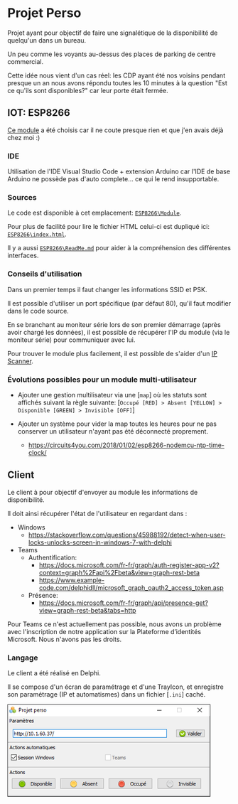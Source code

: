 # Projet Perso

Projet ayant pour objectif de faire une signalétique de la disponibilité de quelqu'un dans un bureau.

Un peu comme les voyants au-dessus des places de parking de centre commercial.

Cette idée nous vient d'un cas réel: les CDP ayant été nos voisins pendant presque un an nous avons répondu toutes les 10 minutes à la question "Est ce qu'ils sont disponibles?" car leur porte était fermée.

## IOT: ESP8266

[Ce module](<https://www.amazon.fr/gp/product/B0754W6Z2F/>) a été choisis car il ne coute presque rien et que j'en avais déjà chez moi :)

### IDE

Utilisation de l'IDE Visual Studio Code + extension Arduino car l'IDE de base Arduino ne possède pas d'auto complete... ce qui le rend insupportable.

### Sources

Le code est disponible à cet emplacement:  [```ESP8266\Module```](<https://github.com/kevingrillet/YMG_projet_perso/tree/master/ESP8266/module>).

Pour plus de facilité pour lire le fichier HTML celui-ci est dupliqué ici: [```ESP8266\index.html```](<https://github.com/kevingrillet/YMG_projet_perso/blob/master/ESP8266/index.html>).

Il y a aussi [```ESP8266\ReadMe.md```](<https://github.com/kevingrillet/YMG_projet_perso/tree/master/ESP8266/>) pour aider à la compréhension des différentes interfaces.

### Conseils d'utilisation

Dans un premier temps il faut changer les informations SSID et PSK.

Il est possible d'utiliser un port spécifique (par défaut 80), qu'il faut modifier dans le code source.

En se branchant au moniteur série lors de son premier démarrage (après avoir chargé les données), il est possible de récupérer l'IP du module (via le moniteur série) pour communiquer avec lui.

Pour trouver le module plus facilement, il est possible de s'aider d'un [IP Scanner](<https://www.advanced-ip-scanner.com/>).

### Évolutions possibles pour un module multi-utilisateur

- Ajouter une gestion multilisateur via une [```map```] où les statuts sont affichés suivant la règle suivante:
[```Occupé [RED] > Absent [YELLOW] > Disponible [GREEN] > Invisible [OFF]```]

- Ajouter un système pour vider la map toutes les heures pour ne pas conserver un utilisateur n'ayant pas été déconnecté proprement.
	- <https://circuits4you.com/2018/01/02/esp8266-nodemcu-ntp-time-clock/>

## Client

Le client à pour objectif d'envoyer au module les informations de disponibilité.

Il doit ainsi récupérer l'état de l'utilisateur en regardant dans :

- Windows
    - <https://stackoverflow.com/questions/45988192/detect-when-user-locks-unlocks-screen-in-windows-7-with-delphi>
- Teams
    - Authentification:
        - <https://docs.microsoft.com/fr-fr/graph/auth-register-app-v2?context=graph%2Fapi%2Fbeta&view=graph-rest-beta>
        - <https://www.example-code.com/delphidll/microsoft_graph_oauth2_access_token.asp>
    - Présence:
        - <https://docs.microsoft.com/fr-fr/graph/api/presence-get?view=graph-rest-beta&tabs=http> 

Pour Teams ce n'est actuellement pas possible, nous avons un problème avec l'inscription de notre application sur la Plateforme d’identités Microsoft. Nous n'avons pas les droits.



### Langage

Le client a été réalisé en Delphi.

Il se compose d'un écran de paramétrage et d'une TrayIcon, et enregistre son paramétrage (IP et automatismes) dans un fichier [```.ini```] caché.

![](https://raw.githubusercontent.com/kevingrillet/YMG_projet_perso/master/Client/R&D/ProjetPerso-Client.png)
